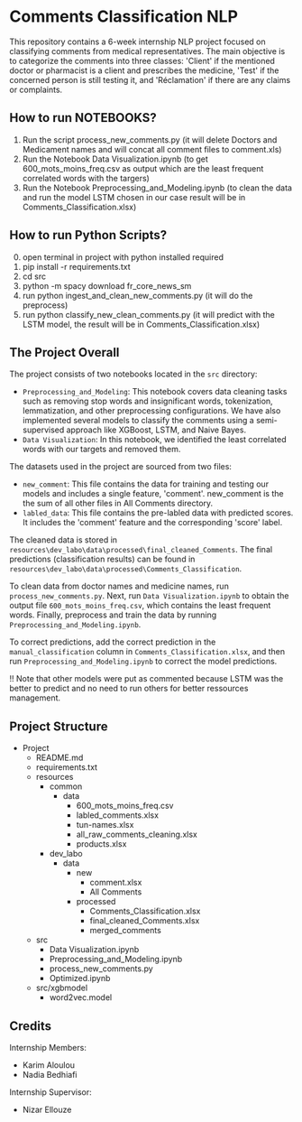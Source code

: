 # Comments Classification NLP

This repository contains a 6-week internship NLP project focused on classifying comments from medical representatives. The main objective is to categorize the comments into three classes: 'Client' if the mentioned doctor or pharmacist is a client and prescribes the medicine, 'Test' if the concerned person is still testing it, and 'Réclamation' if there are any claims or complaints.

## How to run NOTEBOOKS?
1) Run the script process_new_comments.py (it will delete Doctors and Medicament names and will concat all comment files to comment.xls)
2) Run the Notebook Data Visualization.ipynb (to get 600_mots_moins_freq.csv as output which are the least frequent correlated words with the targers)
3) Run the Notebook Preprocessing_and_Modeling.ipynb (to clean the data and run the model LSTM chosen in our case result will be in Comments_Classification.xlsx)

## How to run Python Scripts?
0) open terminal in project with python installed required
1) pip install -r requirements.txt
2) cd src
3) python -m spacy download fr_core_news_sm
4) run python ingest_and_clean_new_comments.py (it will do the preprocess)
5) run python classify_new_clean_comments.py (it will predict with the LSTM model, the result will be in Comments_Classification.xlsx)


## The Project Overall 

The project consists of two notebooks located in the `src` directory:
- `Preprocessing_and_Modeling`: This notebook covers data cleaning tasks such as removing stop words and insignificant words, tokenization, lemmatization, and other preprocessing configurations. We have also implemented several models to classify the comments using a semi-supervised approach like XGBoost, LSTM, and Naive Bayes.
- `Data Visualization`: In this notebook, we identified the least correlated words with our targets and removed them.


The datasets used in the project are sourced from two files:
- `new_comment`: This file contains the data for training and testing our models and includes a single feature, 'comment'. new_comment is the the sum of all other files in All Comments directory.
- `labled_data`: This file contains the pre-labled data with predicted scores. It includes the 'comment' feature and the corresponding 'score' label.

The cleaned data is stored in `resources\dev_labo\data\processed\final_cleaned_Comments`. The final predictions (classification results) can be found in `resources\dev_labo\data\processed\Comments_Classification`.

To clean data from doctor names and medicine names, run `process_new_comments.py`.
Next, run `Data Visualization.ipynb` to obtain the output file `600_mots_moins_freq.csv`, which contains the least frequent words.
Finally, preprocess and train the data by running `Preprocessing_and_Modeling.ipynb`.

To correct predictions, add the correct prediction in the `manual_classification` column in `Comments_Classification.xlsx`, and then run `Preprocessing_and_Modeling.ipynb` to correct the model predictions.

!! Note that other models were put as commented because LSTM was the better to predict and no need to run others for better ressources management.


## Project Structure
- Project
  - README.md
  - requirements.txt
  - resources
    - common
      - data
        - 600_mots_moins_freq.csv
        - labled_comments.xlsx
        - tun-names.xlsx
        - all_raw_comments_cleaning.xlsx
        - products.xlsx
    - dev_labo
      - data
        - new
          - comment.xlsx
          - All Comments
        - processed
          - Comments_Classification.xlsx
          - final_cleaned_Comments.xlsx
	      - merged_comments
  - src
    - Data Visualization.ipynb
    - Preprocessing_and_Modeling.ipynb
    - process_new_comments.py
    - Optimized.ipynb
  - src/xgbmodel
    - word2vec.model

## Credits

Internship Members:
- Karim Aloulou
- Nadia Bedhiafi

Internship Supervisor:
- Nizar Ellouze
